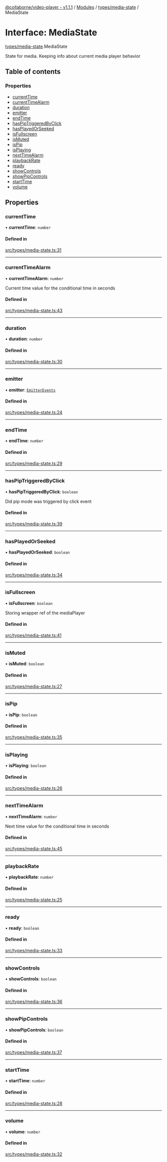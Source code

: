[@collaborne/video-player - v1.1.1](/docs/../README.md) / [Modules](/docs/modules.md) / [types/media-state](/docs/modules/types_media_state.md) / MediaState

# Interface: MediaState

[types/media-state](/docs/modules/types_media_state.md).MediaState

State for media. Keeping info about current media player behavior

## Table of contents

### Properties

- [currentTime](/docs/interfaces/types_media_state.MediaState.md#currenttime)
- [currentTimeAlarm](/docs/interfaces/types_media_state.MediaState.md#currenttimealarm)
- [duration](/docs/interfaces/types_media_state.MediaState.md#duration)
- [emitter](/docs/interfaces/types_media_state.MediaState.md#emitter)
- [endTime](/docs/interfaces/types_media_state.MediaState.md#endtime)
- [hasPipTriggeredByClick](/docs/interfaces/types_media_state.MediaState.md#haspiptriggeredbyclick)
- [hasPlayedOrSeeked](/docs/interfaces/types_media_state.MediaState.md#hasplayedorseeked)
- [isFullscreen](/docs/interfaces/types_media_state.MediaState.md#isfullscreen)
- [isMuted](/docs/interfaces/types_media_state.MediaState.md#ismuted)
- [isPip](/docs/interfaces/types_media_state.MediaState.md#ispip)
- [isPlaying](/docs/interfaces/types_media_state.MediaState.md#isplaying)
- [nextTimeAlarm](/docs/interfaces/types_media_state.MediaState.md#nexttimealarm)
- [playbackRate](/docs/interfaces/types_media_state.MediaState.md#playbackrate)
- [ready](/docs/interfaces/types_media_state.MediaState.md#ready)
- [showControls](/docs/interfaces/types_media_state.MediaState.md#showcontrols)
- [showPipControls](/docs/interfaces/types_media_state.MediaState.md#showpipcontrols)
- [startTime](/docs/interfaces/types_media_state.MediaState.md#starttime)
- [volume](/docs/interfaces/types_media_state.MediaState.md#volume)

## Properties

### currentTime

• **currentTime**: `number`

#### Defined in

[src/types/media-state.ts:31](https://github.com/Collaborne/video-player/blob/9f9c33d/src/types/media-state.ts#L31)

___

### currentTimeAlarm

• **currentTimeAlarm**: `number`

Current time value for the conditional time in seconds

#### Defined in

[src/types/media-state.ts:43](https://github.com/Collaborne/video-player/blob/9f9c33d/src/types/media-state.ts#L43)

___

### duration

• **duration**: `number`

#### Defined in

[src/types/media-state.ts:30](https://github.com/Collaborne/video-player/blob/9f9c33d/src/types/media-state.ts#L30)

___

### emitter

• **emitter**: [`EmitterEvents`](/docs/modules/types_emitters.md#emitterevents)

#### Defined in

[src/types/media-state.ts:24](https://github.com/Collaborne/video-player/blob/9f9c33d/src/types/media-state.ts#L24)

___

### endTime

• **endTime**: `number`

#### Defined in

[src/types/media-state.ts:29](https://github.com/Collaborne/video-player/blob/9f9c33d/src/types/media-state.ts#L29)

___

### hasPipTriggeredByClick

• **hasPipTriggeredByClick**: `boolean`

Did pip mode was triggered by click event

#### Defined in

[src/types/media-state.ts:39](https://github.com/Collaborne/video-player/blob/9f9c33d/src/types/media-state.ts#L39)

___

### hasPlayedOrSeeked

• **hasPlayedOrSeeked**: `boolean`

#### Defined in

[src/types/media-state.ts:34](https://github.com/Collaborne/video-player/blob/9f9c33d/src/types/media-state.ts#L34)

___

### isFullscreen

• **isFullscreen**: `boolean`

Storing wrapper ref of the mediaPlayer

#### Defined in

[src/types/media-state.ts:41](https://github.com/Collaborne/video-player/blob/9f9c33d/src/types/media-state.ts#L41)

___

### isMuted

• **isMuted**: `boolean`

#### Defined in

[src/types/media-state.ts:27](https://github.com/Collaborne/video-player/blob/9f9c33d/src/types/media-state.ts#L27)

___

### isPip

• **isPip**: `boolean`

#### Defined in

[src/types/media-state.ts:35](https://github.com/Collaborne/video-player/blob/9f9c33d/src/types/media-state.ts#L35)

___

### isPlaying

• **isPlaying**: `boolean`

#### Defined in

[src/types/media-state.ts:26](https://github.com/Collaborne/video-player/blob/9f9c33d/src/types/media-state.ts#L26)

___

### nextTimeAlarm

• **nextTimeAlarm**: `number`

Next time value for the conditional time in seconds

#### Defined in

[src/types/media-state.ts:45](https://github.com/Collaborne/video-player/blob/9f9c33d/src/types/media-state.ts#L45)

___

### playbackRate

• **playbackRate**: `number`

#### Defined in

[src/types/media-state.ts:25](https://github.com/Collaborne/video-player/blob/9f9c33d/src/types/media-state.ts#L25)

___

### ready

• **ready**: `boolean`

#### Defined in

[src/types/media-state.ts:33](https://github.com/Collaborne/video-player/blob/9f9c33d/src/types/media-state.ts#L33)

___

### showControls

• **showControls**: `boolean`

#### Defined in

[src/types/media-state.ts:36](https://github.com/Collaborne/video-player/blob/9f9c33d/src/types/media-state.ts#L36)

___

### showPipControls

• **showPipControls**: `boolean`

#### Defined in

[src/types/media-state.ts:37](https://github.com/Collaborne/video-player/blob/9f9c33d/src/types/media-state.ts#L37)

___

### startTime

• **startTime**: `number`

#### Defined in

[src/types/media-state.ts:28](https://github.com/Collaborne/video-player/blob/9f9c33d/src/types/media-state.ts#L28)

___

### volume

• **volume**: `number`

#### Defined in

[src/types/media-state.ts:32](https://github.com/Collaborne/video-player/blob/9f9c33d/src/types/media-state.ts#L32)
